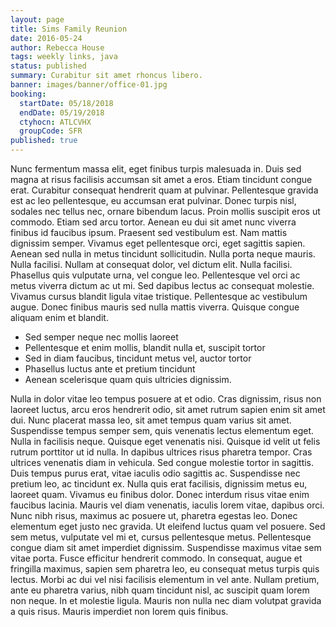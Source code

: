 ```yaml
---
layout: page
title: Sims Family Reunion
date: 2016-05-24
author: Rebecca House
tags: weekly links, java
status: published
summary: Curabitur sit amet rhoncus libero.
banner: images/banner/office-01.jpg
booking:
  startDate: 05/18/2018
  endDate: 05/19/2018
  ctyhocn: ATLCVHX
  groupCode: SFR
published: true
---
```

Nunc fermentum massa elit, eget finibus turpis malesuada in. Duis sed magna at risus facilisis accumsan sit amet a eros. Etiam tincidunt congue erat. Curabitur consequat hendrerit quam at pulvinar. Pellentesque gravida est ac leo pellentesque, eu accumsan erat pulvinar. Donec turpis nisl, sodales nec tellus nec, ornare bibendum lacus. Proin mollis suscipit eros ut commodo. Etiam sed arcu tortor. Aenean eu dui sit amet nunc viverra finibus id faucibus ipsum. Praesent sed vestibulum est. Nam mattis dignissim semper. Vivamus eget pellentesque orci, eget sagittis sapien. Aenean sed nulla in metus tincidunt sollicitudin. Nulla porta neque mauris. Nulla facilisi. Nullam at consequat dolor, vel dictum elit.
Nulla facilisi. Phasellus quis vulputate urna, vel congue leo. Pellentesque vel orci ac metus viverra dictum ac ut mi. Sed dapibus lectus ac consequat molestie. Vivamus cursus blandit ligula vitae tristique. Pellentesque ac vestibulum augue. Donec finibus mauris sed nulla mattis viverra. Quisque congue aliquam enim et blandit.

* Sed semper neque nec mollis laoreet
* Pellentesque et enim mollis, blandit nulla et, suscipit tortor
* Sed in diam faucibus, tincidunt metus vel, auctor tortor
* Phasellus luctus ante et pretium tincidunt
* Aenean scelerisque quam quis ultricies dignissim.

Nulla in dolor vitae leo tempus posuere at et odio. Cras dignissim, risus non laoreet luctus, arcu eros hendrerit odio, sit amet rutrum sapien enim sit amet dui. Nunc placerat massa leo, sit amet tempus quam varius sit amet. Suspendisse tempus semper sem, quis venenatis lectus elementum eget. Nulla in facilisis neque. Quisque eget venenatis nisi. Quisque id velit ut felis rutrum porttitor ut id nulla. In dapibus ultrices risus pharetra tempor. Cras ultrices venenatis diam in vehicula. Sed congue molestie tortor in sagittis. Duis tempus purus erat, vitae iaculis odio sagittis ac. Suspendisse nec pretium leo, ac tincidunt ex. Nulla quis erat facilisis, dignissim metus eu, laoreet quam.
Vivamus eu finibus dolor. Donec interdum risus vitae enim faucibus lacinia. Mauris vel diam venenatis, iaculis lorem vitae, dapibus orci. Nunc nibh risus, maximus ac posuere ut, pharetra egestas leo. Donec elementum eget justo nec gravida. Ut eleifend luctus quam vel posuere. Sed sem metus, vulputate vel mi et, cursus pellentesque metus. Pellentesque congue diam sit amet imperdiet dignissim. Suspendisse maximus vitae sem vitae porta. Fusce efficitur hendrerit commodo. In consequat, augue et fringilla maximus, sapien sem pharetra leo, eu consequat metus turpis quis lectus. Morbi ac dui vel nisi facilisis elementum in vel ante. Nullam pretium, ante eu pharetra varius, nibh quam tincidunt nisl, ac suscipit quam lorem non neque. In et molestie ligula. Mauris non nulla nec diam volutpat gravida a quis risus. Mauris imperdiet non lorem quis finibus.
